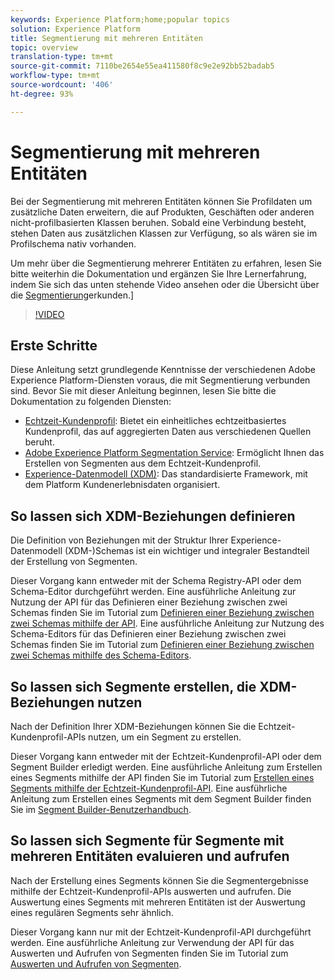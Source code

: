 ```yaml
---
keywords: Experience Platform;home;popular topics
solution: Experience Platform
title: Segmentierung mit mehreren Entitäten
topic: overview
translation-type: tm+mt
source-git-commit: 7110be2654e55ea411580f8c9e2e92bb52badab5
workflow-type: tm+mt
source-wordcount: '406'
ht-degree: 93%

---
```



# Segmentierung mit mehreren Entitäten

Bei der Segmentierung mit mehreren Entitäten können Sie Profildaten um zusätzliche Daten erweitern, die auf Produkten, Geschäften oder anderen nicht-profilbasierten Klassen beruhen. Sobald eine Verbindung besteht, stehen Daten aus zusätzlichen Klassen zur Verfügung, so als wären sie im Profilschema nativ vorhanden.

Um mehr über die Segmentierung mehrerer Entitäten zu erfahren, lesen Sie bitte weiterhin die Dokumentation und ergänzen Sie Ihre Lernerfahrung, indem Sie sich das unten stehende Video ansehen oder die Übersicht über die [Segmentierung](./home.md)erkunden.]

>[!VIDEO](https://video.tv.adobe.com/v/28947?quality=12&learn=on)

## Erste Schritte

Diese Anleitung setzt grundlegende Kenntnisse der verschiedenen Adobe Experience Platform-Diensten voraus, die mit Segmentierung verbunden sind. Bevor Sie mit dieser Anleitung beginnen, lesen Sie bitte die Dokumentation zu folgenden Diensten:

- [Echtzeit-Kundenprofil](../profile/home.md): Bietet ein einheitliches echtzeitbasiertes Kundenprofil, das auf aggregierten Daten aus verschiedenen Quellen beruht.
- [Adobe Experience Platform Segmentation Service](./home.md): Ermöglicht Ihnen das Erstellen von Segmenten aus dem Echtzeit-Kundenprofil.
- [Experience-Datenmodell (XDM)](../xdm/home.md): Das standardisierte Framework, mit dem Platform Kundenerlebnisdaten organisiert.

## So lassen sich XDM-Beziehungen definieren

Die Definition von Beziehungen mit der Struktur Ihrer Experience-Datenmodell (XDM-)Schemas ist ein wichtiger und integraler Bestandteil der Erstellung von Segmenten.

Dieser Vorgang kann entweder mit der Schema Registry-API oder dem Schema-Editor durchgeführt werden. Eine ausführliche Anleitung zur Nutzung der API für das Definieren einer Beziehung zwischen zwei Schemas finden Sie im Tutorial zum [Definieren einer Beziehung zwischen zwei Schemas mithilfe der API](../xdm/tutorials/relationship-api.md). Eine ausführliche Anleitung zur Nutzung des Schema-Editors für das Definieren einer Beziehung zwischen zwei Schemas finden Sie im Tutorial zum [Definieren einer Beziehung zwischen zwei Schemas mithilfe des Schema-Editors](../xdm/tutorials/relationship-ui.md).

## So lassen sich Segmente erstellen, die XDM-Beziehungen nutzen

Nach der Definition Ihrer XDM-Beziehungen können Sie die Echtzeit-Kundenprofil-APIs nutzen, um ein Segment zu erstellen.

Dieser Vorgang kann entweder mit der Echtzeit-Kundenprofil-API oder dem Segment Builder erledigt werden. Eine ausführliche Anleitung zum Erstellen eines Segments mithilfe der API finden Sie im Tutorial zum [Erstellen eines Segments mithilfe der Echtzeit-Kundenprofil-API](./tutorials/create-a-segment.md). Eine ausführliche Anleitung zum Erstellen eines Segments mit dem Segment Builder finden Sie im [Segment Builder-Benutzerhandbuch](./ui/overview.md).

## So lassen sich Segmente für Segmente mit mehreren Entitäten evaluieren und aufrufen

Nach der Erstellung eines Segments können Sie die Segmentergebnisse mithilfe der Echtzeit-Kundenprofil-APIs auswerten und aufrufen. Die Auswertung eines Segments mit mehreren Entitäten ist der Auswertung eines regulären Segments sehr ähnlich.

Dieser Vorgang kann nur mit der Echtzeit-Kundenprofil-API durchgeführt werden. Eine ausführliche Anleitung zur Verwendung der API für das Auswerten und Aufrufen von Segmenten finden Sie im Tutorial zum [Auswerten und Aufrufen von Segmenten](./tutorials/evaluate-a-segment.md).